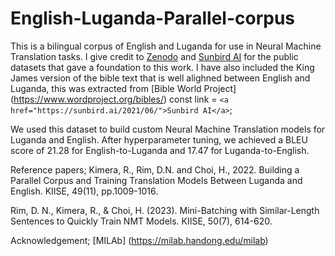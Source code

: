 # English-Luganda-Parallel-corpus
This is a bilingual corpus of English and Luganda for use in Neural Machine Translation tasks. I give credit to [Zenodo](https://zenodo.org/record/4764039#.YqXWwDdBy3K) and [Sunbird AI](https://sunbird.ai/2021/06/) for the public datasets that gave a foundation to this work. I have also included the King James version of the bible text that is well alighned between English and Luganda, this was extracted from [Bible World Project] (https://www.wordproject.org/bibles/) const link = `<a href="https://sunbird.ai/2021/06/">Sunbird AI</a>`;


We used this dataset to build custom Neural Machine Translation models for Luganda and English. After hyperparameter tuning, we achieved a BLEU score of 21.28 for English-to-Luganda and 17.47 for Luganda-to-English. 

Reference papers;
Kimera, R., Rim, D.N. and Choi, H., 2022. Building a Parallel Corpus and Training Translation Models Between Luganda and English. KIISE, 49(11), pp.1009-1016.

Rim, D. N., Kimera, R., & Choi, H. (2023). Mini-Batching with Similar-Length Sentences to Quickly Train NMT Models. KIISE, 50(7), 614-620.

Acknowledgement; [MILAb] (https://milab.handong.edu/milab)
